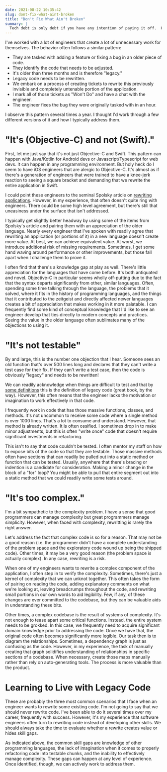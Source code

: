 ```yaml
---
date: 2021-08-22 10:35:42
slug: dont-fix-what-aint-broken
title: "Don't Fix What Ain't Broken"
summary: |
  Tech debt is only debt if you have any intention of paying it off.  However, how we address legacy code can reveal growth paths for our engineers.
---
```

I've worked with a lot of engineers that create a lot of unnecessary work for themselves.  The behavior often follows a similar pattern:

* They are tasked with adding a feature or fixing a bug in an older piece of code.
* They identify the code that needs to be adjusted.
* It's older than three months and is therefore "legacy."
* Legacy code needs to be rewritten.
* We embark on a process of creating tickets to rewrite this previously invisible and completely untenable portion of the application.
* I mark all of those tickets as "Won't Do" and have a chat with the engineer.
* The engineer fixes the bug they were originally tasked with in an hour.

I observe this pattern several times a year.  I thought I'd work through a few different versions of it and how I typically address them.

# "It's (Objective-C) and not (Swift)."

First, let me just say that it's not just Objective-C and Swift.  This pattern can happen with Java/Kotlin for Android devs or Javascript/Typescript for web devs.  It can happen in any programming environment.  But holy heck do I seem to have iOS engineers that are alergic to Objective-C.  It's almost as if there's a generation of engineers that were trained to have a knee-jerk reaction to seeing a square bracket and demanding that we rewrite the entire application in Swift.

I could point these engineers to the seminal Spolsky article on [rewriting applications](https://www.joelonsoftware.com/2000/04/06/things-you-should-never-do-part-i/).  However, in my experience, that often doesn't quite ring with engineers.  There could be some high level agreement, but there's still that uneasiness under the surface that isn't addressed.

I typically get slightly better headway by using some of the items from Spolsky's article and pairing them with an appreciation of the older language.  Nearly every engineer that I've spoken with readily agree that rewriting an application (or portions of it) in a new language doesn't create more value.  At best, we can achieve equivalent value.  At worst, we introduce additional risk of missing requirements.  Sometimes, I get some hand waving around performance or other improvements, but those fall apart when I challenge them to prove it.

I often find that there's a knowledge gap at play as well.  There's little appreciation for the languages that have come before.  It's both antiquated and novel.  Objective-C in particular seems wholly off-putting due to the fact that the syntax departs significantly from other, similar languages.  Often, spending some time talking through the language, the problems that it solved, where it fits in the history of programming languages, and the things that it contributed to the zeitgeist and directly affected newer languages creates a bit of appreciation that makes working in it more palatable.  I can frequently find some kind of conceptual knowledge that I'd like to see an engineer develop that ties directly to modern concepts and practices.  Seeing the value in the older language often sublimates many of the objections to using it.

# "It's not testable"

By and large, this is the number one objection that I hear.  Someone sees an old function that's over 500 lines long and declares that they can't write a test case for their fix.  If they can't write a test case, then the code is obviously "legacy" and needs to be rewritten!

We can readily acknowledge when things are difficult to test and that by [some definitions](https://www.amazon.com/Working-Effectively-Legacy-Michael-Feathers/dp/0131177052/) this is the definition of legacy code (great book, by the way).  However, this often means that the engineer lacks the motivation or imagination to work effectively in that code.

I frequently work in code that has those massive functions, classes, and methods.  It's not uncommon to receive some code where a single method is over 1000 lines.  That's a lot to consume and understand.  However, that method is already written.  It is often ossified.  I sometimes drop in to make minor adjustments, but this is often "write once" code that doesn't require significant investments in refactoring.

This isn't to say that code couldn't be tested.  I often mentor my staff on how to expose bits of the code so that they are testable.  Those massive methods often have sections that can readily be pulled out into a static method or function that can be tested.  Usually, anywhere that there's bracing or indention is a candidate for consideration.  Making a minor change in the block of a "for" loop?  You might be able to pull that entire segment out into a static method that we could readily write some tests around.

# "It's too complex."

I'm a bit sympathetic to the complexity problem.  I have a sense that good programmers can manage complexity but great programmers manage simplicity.  However, when faced with complexity, rewritting is rarely the right answer.

Let's address the fact that complex code is so for a reason.  That may not be a good reason (i.e. the programmer didn't have a complete understanding of the problem space and the exploratory code wound up being the shipped code).  Other times, it may be a very good reason (the problem space is actually complex).  In any case, rewriting is a risk.

When one of my engineers wants to rewrite a complex component of the application, I often step in to verify the complexity.  Sometimes, there's just a kernel of complexity that we can unknot together.  This often takes the form of pairing on reading the code, adding explanatory comments on what we're looking at, leaving breadcrumps throughout the code, and rewriting small portions in our own words to aid legibility.  Few, if any, of these changes are ever committed to the codebase, but they can be valuable aids in understanding these bits.

Other times, a complex codebase is the result of systems of complexity.  It's not enough to tease apart some critical functions.  Instead, the entire system needs to be grokked.  In this case, we frequently need to acquire significant domain knowledge prior to addressing the code.  Once we have that, the original code often becomes significantly more legible.  Our task then is to diagram the relationships.  Sometimes, a dependency graph is just as confusing as the code.  However, in my experience, the task of manually creating that graph solidifies understanding of relationships in specific sections of a codebase.  When necessary, create those maps manually rather than rely on auto-generating tools.  The process is more valuable than the product.

# Learning to Live with Legacy Code

These are probably the three most common scenarios that I face when an engineer wants to rewrite some existing code.  I'm not going to say that we should never rewrite code.  I've been able to do it several times over my career, frequently with success.  However, it's my experience that software engineers often turn to rewriting code instead of developing other skills.  We should always take the time to evaluate whether a rewrite creates value or hides skill gaps.

As indicated above, the common skill gaps are knowledge of other programming languages, the lack of imagination when it comes to properly refactoring code into testable chunks, and the inability to effectively manage complexity.  These gaps can happen at any level of experience.  Once identified, though, we can actively work to address them.
